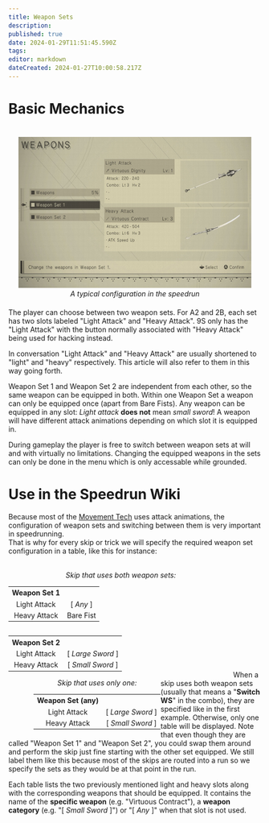 ```yaml
---
title: Weapon Sets
description: 
published: true
date: 2024-01-29T11:51:45.590Z
tags: 
editor: markdown
dateCreated: 2024-01-27T10:00:58.217Z
---
```


# Basic Mechanics

<div style="float:right; text-align:center; margin:20px">
  <img width="533" height="300" src="/assets/intro/weapon_sets/weaponset_screen.jpg"><br>
  <i>A typical configuration in the speedrun</i>
</div>

The player can choose between two weapon sets. For A2 and 2B, each set has two slots labeled "Light Attack" and "Heavy Attack". 9S only has the "Light Attack" with the button normally associated with "Heavy Attack" being used for hacking instead.

In conversation "Light Attack" and "Heavy Attack" are usually shortened to "light" and "heavy" respectively. This article will also refer to them in this way going forth.

Weapon Set 1 and Weapon Set 2 are independent from each other, so the same weapon can be equipped in both.
Within one Weapon Set a weapon can only be equipped once (apart from Bare Fists). Any weapon can be equipped in any slot: *Light attack* **does not** mean *small sword*! A weapon will have different attack animations depending on which slot it is equipped in.

During gameplay the player is free to switch between weapon sets at will and with virtually no limitations. Changing the equipped weapons in the sets can only be done in the menu which is only accessable while grounded.

# Use in the Speedrun Wiki
Because most of the [Movement Tech](/intro/movement) uses attack animations, the configuration of weapon sets and switching between them is very important in speedrunning.<br>
That is why for every skip or trick we will specify the required weapon set configuration in a table, like this for instance:

<br>
<div style="float:left; text-align:center;">
  <i>Skip that uses both weapon sets:</i>
  <div>
    <table style="float:left; margin-right:20px">
    <tr>
      <th>Weapon Set 1</th><th></th>
    </tr>
    <tr>
      <td>Light Attack</td><td>[ <i>Any</i> ]</td>
    </tr>
    <tr>
      <td>Heavy Attack</td><td>Bare Fist</td>
    </tr>
    </table>
    <table style="float:left; margin-right:20px">
    <tr>
      <th>Weapon Set 2</th><th></th>
    </tr>
    <tr>
      <td>Light Attack</td><td>[ <i>Large Sword</i> ]</td>
    </tr>
    <tr>
      <td>Heavy Attack</td><td>[ <i>Small Sword</i> ]</td>
    </tr>
    </table>
  </div>
</div>
  
<div style="float:left; text-align:center; margin-left:50px;">
  <i>Skip that uses only one:</i>
  <table>
  <tr>
    <th>Weapon Set (any)</th><th></th>
  </tr>
  <tr>
    <td>Light Attack</td><td>[ <i>Large Sword</i> ]</td>
  </tr>
  <tr>
    <td>Heavy Attack</td><td>[ <i>Small Sword</i> ]</td>
  </tr>
  </table>
</div>
<div style="height:150px"></div>

<br>
<br>

When a skip uses both weapon sets (usually that means a "<b>Switch WS</b>" in the combo), they are specified like in the first example. Otherwise, only one table will be displayed.
Note that even though they are called "Weapon Set 1" and "Weapon Set 2", you could swap them around and perform the skip just fine starting with the other set equipped. We still label them like this because most of the skips are routed into a run so we specify the sets as they would be at that point in the run.

Each table lists the two previously mentioned light and heavy slots along with the corresponding weapons that should be equipped.
It contains the name of the <b>specific weapon</b> (e.g. "Virtuous Contract"), a <b>weapon category</b> (e.g. "[ <i>Small Sword</i> ]") or "[ <i>Any</i> ]" when that slot is not used.